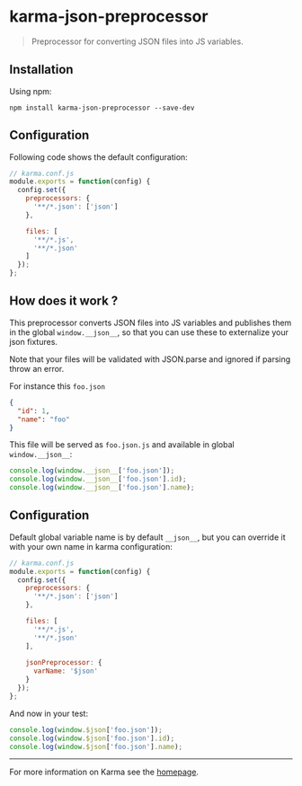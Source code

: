 # karma-json-preprocessor

> Preprocessor for converting JSON files into JS variables.

## Installation

Using npm:

`npm install karma-json-preprocessor --save-dev`

## Configuration

Following code shows the default configuration:

```js
// karma.conf.js
module.exports = function(config) {
  config.set({
    preprocessors: {
      '**/*.json': ['json']
    },

    files: [
      '**/*.js',
      '**/*.json'
    ]
  });
};
```

## How does it work ?

This preprocessor converts JSON files into JS variables and publishes them in the global `window.__json__`, so that you can use these to externalize your json fixtures.

Note that your files will be validated with JSON.parse and ignored if parsing throw an error.

For instance this `foo.json`

```json
{
  "id": 1,
  "name": "foo"
}
```
This file will be served as `foo.json.js` and available in global `window.__json__`:

```js
console.log(window.__json__['foo.json']);
console.log(window.__json__['foo.json'].id);
console.log(window.__json__['foo.json'].name);
```

## Configuration

Default global variable name is by default `__json__`, but you can override it with your own name in karma configuration:

```js
// karma.conf.js
module.exports = function(config) {
  config.set({
    preprocessors: {
      '**/*.json': ['json']
    },

    files: [
      '**/*.js',
      '**/*.json'
    ],
    
    jsonPreprocessor: {
      varName: '$json'
    }
  });
};
```

And now in your test:

```js
console.log(window.$json['foo.json']);
console.log(window.$json['foo.json'].id);
console.log(window.$json['foo.json'].name);
```


----

For more information on Karma see the [homepage].


[homepage]: http://karma-runner.github.com
